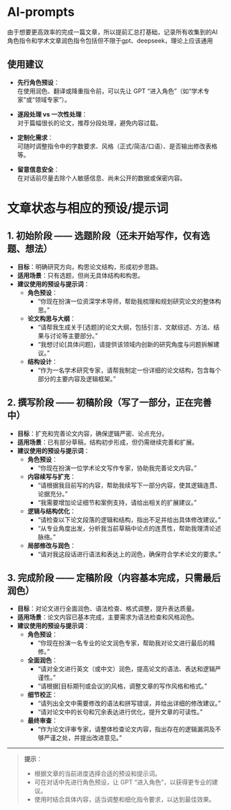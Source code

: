# AI-prompts
由于想要更高效率的完成一篇文章，所以提前汇总打基础，记录所有收集到的AI 角色指令和学术文章润色指令包括但不限于gpt、deepseek，理论上应该通用
## 使用建议

- **先行角色预设**：  
  在使用润色、翻译或降重指令前，可以先让 GPT “进入角色”（如“学术专家”或“领域专家”）。

- **逐段处理 vs 一次性处理**：  
  对于篇幅很长的论文，推荐分段处理，避免内容过载。

- **定制化需求**：  
  可随时调整指令中的字数要求、风格（正式/简洁/口语）、是否输出修改表格等。

- **留意信息安全**：  
  在对话前尽量去除个人敏感信息、尚未公开的数据或保密内容。

# 文章状态与相应的预设/提示词

## 1. 初始阶段 —— 选题阶段（还未开始写作，仅有选题、想法）

- **目标**：明确研究方向，构思论文结构，形成初步思路。
- **适用场景**：只有选题，但尚无具体结构和构思。
- **建议使用的预设与提示词**：
  - **角色预设**：  
    - “你现在扮演一位资深学术导师，帮助我梳理和规划研究论文的整体构思。”
  - **论文构思与大纲**：  
    - “请帮我生成关于[选题]的论文大纲，包括引言、文献综述、方法、结果与讨论等主要部分。”
    - “我想讨论[具体问题]，请提供该领域内创新的研究角度与问题拆解建议。”
  - **结构设计**：  
    - “作为一名学术研究专家，请帮我制定一份详细的论文结构，包含每个部分的主要内容及逻辑框架。”

## 2. 撰写阶段 —— 初稿阶段（写了一部分，正在完善中）

- **目标**：扩充和完善论文内容，确保逻辑严密、论点充分。
- **适用场景**：已有部分草稿，结构初步形成，但仍需继续完善和扩展。
- **建议使用的预设与提示词**：
  - **角色预设**：  
    - “你现在扮演一位学术论文写作专家，协助我完善论文内容。”
  - **内容续写与扩充**：  
    - “请根据我目前写的内容，帮助我续写下一部分内容，使其逻辑连贯、论据充分。”
    - “我需要增加论证细节和案例支持，请给出相关的扩展建议。”
  - **逻辑与结构优化**：  
    - “请检查以下论文段落的逻辑和结构，指出不足并给出具体修改建议。”
    - “从专业角度出发，分析我当前草稿中论点的连贯性，帮助我理清论述脉络。”
  - **局部修改与润色**：  
    - “请对我这段话进行语法和表达上的润色，确保符合学术论文的要求。”

## 3. 完成阶段 —— 定稿阶段（内容基本完成，只需最后润色）

- **目标**：对论文进行全面润色、语法检查、格式调整，提升表达质量。
- **适用场景**：论文内容已基本完成，主要需求为语法检查和风格润色。
- **建议使用的预设与提示词**：
  - **角色预设**：  
    - “你现在扮演一名专业的论文润色专家，帮助我对论文进行最后的精修。”
  - **全面润色**：  
    - “请对全文进行英文（或中文）润色，提高论文的语法、表达和逻辑严谨性。”
    - “请根据[目标期刊或会议]的风格，调整文章的写作风格和格式。”
  - **细节校正**：  
    - “请列出全文中需要修改的语法和拼写错误，并给出详细的修改建议。”
    - “请对论文中的长句和冗余表达进行优化，提升文章的可读性。”
  - **最终审查**：  
    - “作为论文评审专家，请整体检查论文内容，指出存在的逻辑漏洞及不够严谨之处，并提出改进意见。”

---

> **提示**：  
> - 根据文章的当前进度选择合适的预设和提示词。  
> - 可在对话中先进行角色预设，让 GPT “进入角色”，以获得更专业的建议。  
> - 使用时结合具体内容，适当调整和细化指令要求，以达到最佳效果。


